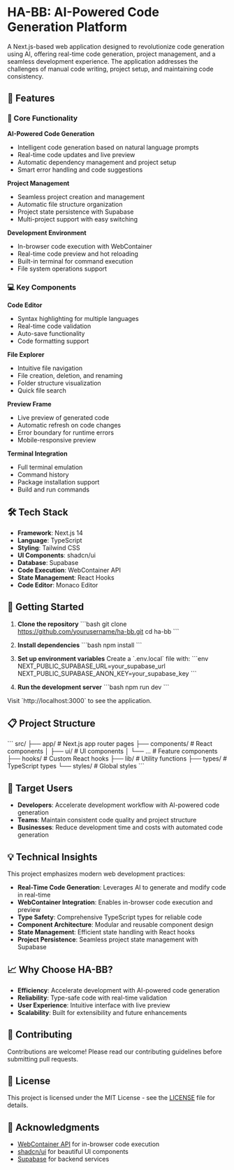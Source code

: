 # HA-BB: AI-Powered Code Generation Platform

A Next.js-based web application designed to revolutionize code generation using AI, offering real-time code generation, project management, and a seamless development experience. The application addresses the challenges of manual code writing, project setup, and maintaining code consistency.

## 🌟 Features

### 🚀 Core Functionality

**AI-Powered Code Generation**
- Intelligent code generation based on natural language prompts
- Real-time code updates and live preview
- Automatic dependency management and project setup
- Smart error handling and code suggestions

**Project Management**
- Seamless project creation and management
- Automatic file structure organization
- Project state persistence with Supabase
- Multi-project support with easy switching

**Development Environment**
- In-browser code execution with WebContainer
- Real-time code preview and hot reloading
- Built-in terminal for command execution
- File system operations support

### 💻 Key Components

**Code Editor**
- Syntax highlighting for multiple languages
- Real-time code validation
- Auto-save functionality
- Code formatting support

**File Explorer**
- Intuitive file navigation
- File creation, deletion, and renaming
- Folder structure visualization
- Quick file search

**Preview Frame**
- Live preview of generated code
- Automatic refresh on code changes
- Error boundary for runtime errors
- Mobile-responsive preview

**Terminal Integration**
- Full terminal emulation
- Command history
- Package installation support
- Build and run commands

## 🛠️ Tech Stack

- **Framework**: Next.js 14
- **Language**: TypeScript
- **Styling**: Tailwind CSS
- **UI Components**: shadcn/ui
- **Database**: Supabase
- **Code Execution**: WebContainer API
- **State Management**: React Hooks
- **Code Editor**: Monaco Editor

## 🚀 Getting Started

1. **Clone the repository**
\`\`\`bash
git clone https://github.com/yourusername/ha-bb.git
cd ha-bb
\`\`\`

2. **Install dependencies**
\`\`\`bash
npm install
\`\`\`

3. **Set up environment variables**
Create a \`.env.local\` file with:
\`\`\`env
NEXT_PUBLIC_SUPABASE_URL=your_supabase_url
NEXT_PUBLIC_SUPABASE_ANON_KEY=your_supabase_key
\`\`\`

4. **Run the development server**
\`\`\`bash
npm run dev
\`\`\`

Visit \`http://localhost:3000\` to see the application.

## 📋 Project Structure

\`\`\`
src/
├── app/                 # Next.js app router pages
├── components/         # React components
│   ├── ui/            # UI components
│   └── ...            # Feature components
├── hooks/             # Custom React hooks
├── lib/               # Utility functions
├── types/             # TypeScript types
└── styles/            # Global styles
\`\`\`

## 🎯 Target Users

- **Developers**: Accelerate development workflow with AI-powered code generation
- **Teams**: Maintain consistent code quality and project structure
- **Businesses**: Reduce development time and costs with automated code generation

## 💡 Technical Insights

This project emphasizes modern web development practices:

- **Real-Time Code Generation**: Leverages AI to generate and modify code in real-time
- **WebContainer Integration**: Enables in-browser code execution and preview
- **Type Safety**: Comprehensive TypeScript types for reliable code
- **Component Architecture**: Modular and reusable component design
- **State Management**: Efficient state handling with React hooks
- **Project Persistence**: Seamless project state management with Supabase

## 📈 Why Choose HA-BB?

- **Efficiency**: Accelerate development with AI-powered code generation
- **Reliability**: Type-safe code with real-time validation
- **User Experience**: Intuitive interface with live preview
- **Scalability**: Built for extensibility and future enhancements

## 🤝 Contributing

Contributions are welcome! Please read our contributing guidelines before submitting pull requests.

## 📄 License

This project is licensed under the MIT License - see the [LICENSE](LICENSE) file for details.

## 🙏 Acknowledgments

- [WebContainer API](https://webcontainers.io) for in-browser code execution
- [shadcn/ui](https://ui.shadcn.com) for beautiful UI components
- [Supabase](https://supabase.com) for backend services
